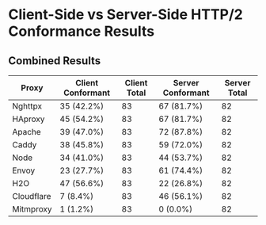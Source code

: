 # Client-Side vs Server-Side HTTP/2 Conformance Results

## Combined Results

| Proxy | Client Conformant | Client Total | Server Conformant | Server Total |
|-------|------------------|--------------|------------------|-------------|
| Nghttpx | 35 (42.2%) | 83 | 67 (81.7%) | 82 |
| HAproxy | 45 (54.2%) | 83 | 67 (81.7%) | 82 |
| Apache | 39 (47.0%) | 83 | 72 (87.8%) | 82 |
| Caddy | 38 (45.8%) | 83 | 59 (72.0%) | 82 |
| Node | 34 (41.0%) | 83 | 44 (53.7%) | 82 |
| Envoy | 23 (27.7%) | 83 | 61 (74.4%) | 82 |
| H2O | 47 (56.6%) | 83 | 22 (26.8%) | 82 |
| Cloudflare | 7 (8.4%) | 83 | 46 (56.1%) | 82 |
| Mitmproxy | 1 (1.2%) | 83 | 0 (0.0%) | 82 |
